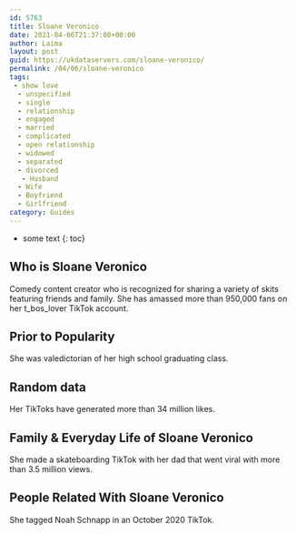 ```yaml
---
id: 5763
title: Sloane Veronico
date: 2021-04-06T21:37:08+00:00
author: Laima
layout: post
guid: https://ukdataservers.com/sloane-veronico/
permalink: /04/06/sloane-veronico
tags:
 - show love
  - unspecified
  - single
  - relationship
  - engaged
  - married
  - complicated
  - open relationship
  - widowed
  - separated
  - divorced
   - Husband
  - Wife
  - Boyfriend
  - Girlfriend
category: Guides
---
```


* some text
{: toc}


## Who is Sloane Veronico
                  
                  
                  
Comedy content creator who is recognized for sharing a variety of skits featuring friends and family. She has amassed more than 950,000 fans on her t_bos_lover TikTok account.
                  
              
            
              
            
                
                
                
## Prior to Popularity
                  
                  
                  
She was valedictorian of her high school graduating class.
                  
              
            
              
            
                
                
                
## Random data
                  
                  
                  
Her TikToks have generated more than 34 million likes. 
                  
              
            
              
            
                
                
                
## Family & Everyday Life of Sloane Veronico
                  
                  
                  
She made a skateboarding TikTok with her dad that went viral with more than 3.5 million views. 
                  
              
            
              
            
                
                
                
## People Related With Sloane Veronico
                  
                  
                  
She tagged Noah Schnapp in an October 2020 TikTok. 
                  
              
            
              
            
                
              
            
              
              
            
            
              
            
          
          
          